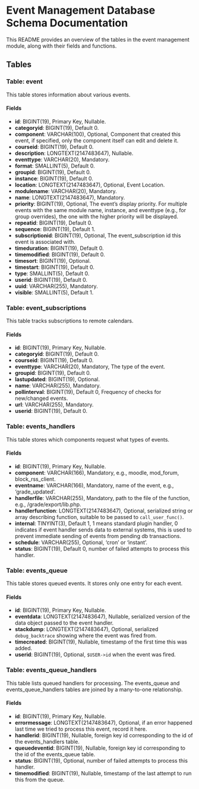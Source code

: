 # Event Management Database Schema Documentation

This README provides an overview of the tables in the event management module, along with their fields and functions.

## Tables

### Table: event

This table stores information about various events.

#### Fields

- **id**: BIGINT(19), Primary Key, Nullable.
- **categoryid**: BIGINT(19), Default 0.
- **component**: VARCHAR(100), Optional, Component that created this event, if specified, only the component itself can edit and delete it.
- **courseid**: BIGINT(19), Default 0.
- **description**: LONGTEXT(2147483647), Nullable.
- **eventtype**: VARCHAR(20), Mandatory.
- **format**: SMALLINT(5), Default 0.
- **groupid**: BIGINT(19), Default 0.
- **instance**: BIGINT(19), Default 0.
- **location**: LONGTEXT(2147483647), Optional, Event Location.
- **modulename**: VARCHAR(20), Mandatory.
- **name**: LONGTEXT(2147483647), Mandatory.
- **priority**: BIGINT(19), Optional, The event’s display priority. For multiple events with the same module name, instance, and eventtype (e.g., for group overrides), the one with the higher priority will be displayed.
- **repeatid**: BIGINT(19), Default 0.
- **sequence**: BIGINT(19), Default 1.
- **subscriptionid**: BIGINT(19), Optional, The event_subscription id this event is associated with.
- **timeduration**: BIGINT(19), Default 0.
- **timemodified**: BIGINT(19), Default 0.
- **timesort**: BIGINT(19), Optional.
- **timestart**: BIGINT(19), Default 0.
- **type**: SMALLINT(5), Default 0.
- **userid**: BIGINT(19), Default 0.
- **uuid**: VARCHAR(255), Mandatory.
- **visible**: SMALLINT(5), Default 1.

### Table: event_subscriptions

This table tracks subscriptions to remote calendars.

#### Fields

- **id**: BIGINT(19), Primary Key, Nullable.
- **categoryid**: BIGINT(19), Default 0.
- **courseid**: BIGINT(19), Default 0.
- **eventtype**: VARCHAR(20), Mandatory, The type of the event.
- **groupid**: BIGINT(19), Default 0.
- **lastupdated**: BIGINT(19), Optional.
- **name**: VARCHAR(255), Mandatory.
- **pollinterval**: BIGINT(19), Default 0, Frequency of checks for new/changed events.
- **url**: VARCHAR(255), Mandatory.
- **userid**: BIGINT(19), Default 0.

### Table: events_handlers

This table stores which components request what types of events.

#### Fields

- **id**: BIGINT(19), Primary Key, Nullable.
- **component**: VARCHAR(166), Mandatory, e.g., moodle, mod_forum, block_rss_client.
- **eventname**: VARCHAR(166), Mandatory, name of the event, e.g., ‘grade_updated’.
- **handlerfile**: VARCHAR(255), Mandatory, path to the file of the function, e.g., /grade/export/lib.php.
- **handlerfunction**: LONGTEXT(2147483647), Optional, serialized string or array describing function, suitable to be passed to `call_user_func()`.
- **internal**: TINYINT(3), Default 1, 1 means standard plugin handler, 0 indicates if event handler sends data to external systems, this is used to prevent immediate sending of events from pending db transactions.
- **schedule**: VARCHAR(255), Optional, ‘cron’ or ‘instant’.
- **status**: BIGINT(19), Default 0, number of failed attempts to process this handler.

### Table: events_queue

This table stores queued events. It stores only one entry for each event.

#### Fields

- **id**: BIGINT(19), Primary Key, Nullable.
- **eventdata**: LONGTEXT(2147483647), Nullable, serialized version of the data object passed to the event handler.
- **stackdump**: LONGTEXT(2147483647), Optional, serialized `debug_backtrace` showing where the event was fired from.
- **timecreated**: BIGINT(19), Nullable, timestamp of the first time this was added.
- **userid**: BIGINT(19), Optional, `$USER->id` when the event was fired.

### Table: events_queue_handlers

This table lists queued handlers for processing. The events_queue and events_queue_handlers tables are joined by a many-to-one relationship.

#### Fields

- **id**: BIGINT(19), Primary Key, Nullable.
- **errormessage**: LONGTEXT(2147483647), Optional, if an error happened last time we tried to process this event, record it here.
- **handlerid**: BIGINT(19), Nullable, foreign key id corresponding to the id of the events_handlers table.
- **queuedeventid**: BIGINT(19), Nullable, foreign key id corresponding to the id of the events_queue table.
- **status**: BIGINT(19), Optional, number of failed attempts to process this handler.
- **timemodified**: BIGINT(19), Nullable, timestamp of the last attempt to run this from the queue.
